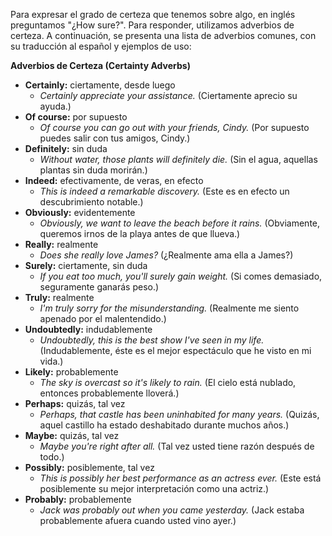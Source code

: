 Para expresar el grado de certeza que tenemos sobre algo, en inglés preguntamos "¿How sure?".  Para responder, utilizamos adverbios de certeza. A continuación, se presenta una lista de adverbios comunes, con su traducción al español y ejemplos de uso:

**Adverbios de Certeza (Certainty Adverbs)**

*   **Certainly:** ciertamente, desde luego
    *   *Certainly appreciate your assistance.*  (Ciertamente aprecio su ayuda.)
*   **Of course:** por supuesto
    *   *Of course you can go out with your friends, Cindy.* (Por supuesto puedes salir con tus amigos, Cindy.)
*   **Definitely:** sin duda
    *   *Without water, those plants will definitely die.* (Sin el agua, aquellas plantas sin duda morirán.)
*   **Indeed:** efectivamente, de veras, en efecto
    *   *This is indeed a remarkable discovery.* (Este es en efecto un descubrimiento notable.)
*   **Obviously:** evidentemente
    *   *Obviously, we want to leave the beach before it rains.* (Obviamente, queremos irnos de la playa antes de que llueva.)
*   **Really:** realmente
    *   *Does she really love James?* (¿Realmente ama ella a James?)
*   **Surely:** ciertamente, sin duda
    *   *If you eat too much, you'll surely gain weight.* (Si comes demasiado, seguramente ganarás peso.)
*   **Truly:** realmente
    *   *I'm truly sorry for the misunderstanding.* (Realmente me siento apenado por el malentendido.)
*   **Undoubtedly:** indudablemente
    *   *Undoubtedly, this is the best show I've seen in my life.* (Indudablemente, éste es el mejor espectáculo que he visto en mi vida.)
*   **Likely:** probablemente
    *   *The sky is overcast so it's likely to rain.* (El cielo está nublado, entonces probablemente lloverá.)
*   **Perhaps:** quizás, tal vez
    *   *Perhaps, that castle has been uninhabited for many years.* (Quizás, aquel castillo ha estado deshabitado durante muchos años.)
*   **Maybe:** quizás, tal vez
    *   *Maybe you're right after all.* (Tal vez usted tiene razón después de todo.)
*   **Possibly:** posiblemente, tal vez
    *   *This is possibly her best performance as an actress ever.* (Este está posiblemente su mejor interpretación como una actriz.)
*   **Probably:** probablemente
    *   *Jack was probably out when you came yesterday.* (Jack estaba probablemente afuera cuando usted vino ayer.)
